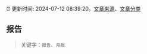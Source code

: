 :alarm_clock: 更新时间: 2024-07-12 08:39:20。[文章来源](/README.md)、[文章分类](/TAGS.md)

## 报告


> 关键字：`报告`、`月报`




